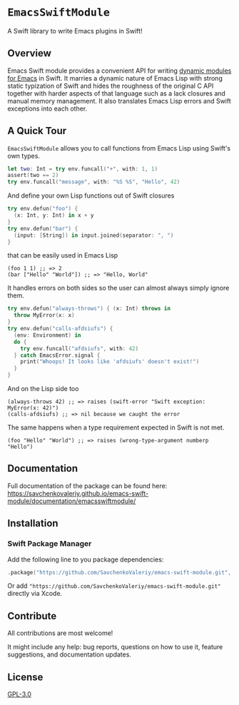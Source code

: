 # `EmacsSwiftModule`

A Swift library to write Emacs plugins in Swift!

## Overview

Emacs Swift module provides a convenient API for writing [dynamic modules for Emacs](https://www.gnu.org/software/emacs/manual/html_node/elisp/Writing-Dynamic-Modules.html) in Swift. It marries a dynamic nature of Emacs Lisp with strong static typization of Swift and hides the roughness of the original C API together with harder aspects of that language such as a lack closures and manual memory management. It also translates Emacs Lisp errors and Swift exceptions into each other.

## A Quick Tour

`EmacsSwiftModule` allows you to call functions from Emacs Lisp using Swift's own types.
```swift
let two: Int = try env.funcall("+", with: 1, 1)
assert(two == 2)
try env.funcall("message", with: "%S %S", "Hello", 42)
```

And define your own Lisp functions out of Swift closures
```swift
try env.defun("foo") {
  (x: Int, y: Int) in x + y
}
try env.defun("bar") {
  (input: [String]) in input.joined(separator: ", ")
}
```
that can be easily used in Emacs Lisp
```emacs-lisp
(foo 1 1) ;; => 2
(bar ["Hello" "World"]) ;; => "Hello, World"
```

It handles errors on both sides so the user can almost always simply ignore them.
```swift
try env.defun("always-throws") { (x: Int) throws in
  throw MyError(x: x)
}
try env.defun("calls-afdsiufs") {
  (env: Environment) in
  do {
    try env.funcall("afdsiufs", with: 42)
  } catch EmacsError.signal {
    print("Whoops! It looks like 'afdsiufs' doesn't exist!")
  }
}
```

And on the Lisp side too
```emacs-lisp
(always-throws 42) ;; => raises (swift-error "Swift exception: MyError(x: 42)")
(calls-afdsiufs) ;; => nil because we caught the error
```

The same happens when a type requirement expected in Swift is not met.
```emacs-lisp
(foo "Hello" "World") ;; => raises (wrong-type-argument numberp "Hello")
```

## Documentation

Full documentation of the package can be found here: https://savchenkovaleriy.github.io/emacs-swift-module/documentation/emacsswiftmodule/

## Installation

### Swift Package Manager

Add the following line to you package dependencies:

```swift
.package("https://github.com/SavchenkoValeriy/emacs-swift-module.git", from: "1.0.0")
```

Or add `"https://github.com/SavchenkoValeriy/emacs-swift-module.git"` directly via Xcode.

## Contribute

All contributions are most welcome!

It might include any help: bug reports, questions on how to use it, feature suggestions, and documentation updates.

## License

[GPL-3.0](./LICENSE)
